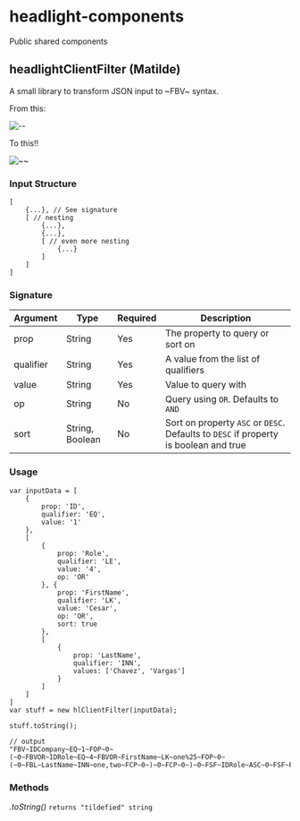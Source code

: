 # headlight-components
Public shared components


## headlightClientFilter (Matilde)

A small library to transform JSON input to \~FBV\~ syntax.

From this:

![--](https://media.giphy.com/media/THzObbdkLXd1S/giphy.gif)

To this!!

![~~](https://media.giphy.com/media/eeDarGFPiZxyE/giphy.gif)

### Input Structure

```
[
    {...}, // See signature
    [ // nesting
        {...},
        {...},
        [ // even more nesting
            {...}
        ]
    ]
]
```

### Signature

| Argument  | Type             | Required | Description                                                                          |
|-----------|------------------|----------|--------------------------------------------------------------------------------------|
| prop      | String           | Yes      | The property to query or sort on                                                     |
| qualifier | String           | Yes      | A value from the list of qualifiers                                                  |
| value     | String           | Yes      | Value to query with                                                                  |
| op        | String           | No       | Query using `OR`. Defaults to `AND`                                                  |
| sort      | String, Boolean | No       | Sort on property `ASC` or `DESC`. Defaults to `DESC` if property is boolean and true  |

### Usage

``` JS
var inputData = [
    {
        prop: 'ID',
        qualifier: 'EQ',
        value: '1'
    },
    [
        {
            prop: 'Role',
            qualifier: 'LE',
            value: '4',
            op: 'OR'
        }, {
            prop: 'FirstName',
            qualifier: 'LK',
            value: 'Cesar',
            op: 'OR',
            sort: true
        },
        [
            {
                prop: 'LastName',
                qualifier: 'INN',
                values: ['Chavez', 'Vargas']
            }
        ]
    ]
]
var stuff = new hlClientFilter(inputData);

stuff.toString();

// output
"FBV~IDCompany~EQ~1~FOP~0~(~0~FBVOR~IDRole~EQ~4~FBVOR~FirstName~LK~one%25~FOP~0~(~0~FBL~LastName~INN~one,two~FCP~0~)~0~FCP~0~)~0~FSF~IDRole~ASC~0~FSF~FirstName~DESC~0"
```


### Methods

*.toString()*
`returns "tildefied" string`
